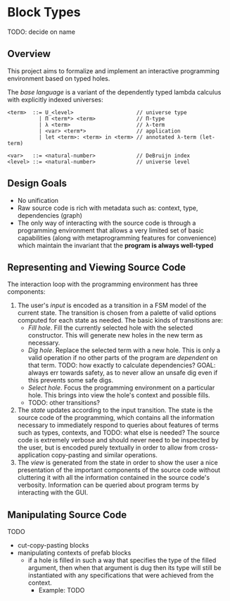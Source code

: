 # Block Types

TODO: decide on name

## Overview

This project aims to formalize and implement an interactive programming
environment based on typed holes.

The _base language_ is a variant of the dependently typed lambda calculus with
explicitly indexed universes:

```
<term>  ::= U_<level>                    // universe type
          | Π <term*> <term>             // Π-type
          | λ <term>                     // λ-term
          | <var> <term*>                // application
          | let <term>: <term> in <term> // annotated λ-term (let-term)

<var>   ::= <natural-number>             // DeBruijn index
<level> ::= <natural-number>             // universe level
```

## Design Goals

- No unification
- Raw source code is rich with metadata such as: context, type, dependencies
  (graph)
- The only way of interacting with the source code is through a programming
  environment that allows a very limited set of basic capabilities (along with
  metaprogramming features for convenience) which maintain the invariant that
  the **program is always well-typed**

## Representing and Viewing Source Code

The interaction loop with the programming environment has three components:

1. The user's _input_ is encoded as a transition in a FSM model of the current
   state. The transition is chosen from a palette of valid options computed for
   each state as needed. The basic kinds of transitions are:
   - _Fill hole_. Fill the currently selected hole with the selected
     constructor. This will generate new holes in the new term as necessary.
   - _Dig hole_. Replace the selected term with a new hole. This is only a valid
     operation if no other parts of the program are _dependent_ on that term.
     TODO: how exactly to calculate dependencies? GOAL: always err towards
     safety, as to never allow an unsafe dig even if this prevents some safe
     digs.
   - _Select hole_. Focus the programming environment on a particular hole. This
     brings into view the hole's context and possible fills.
   - TODO: other transitions?
2. The _state_ updates according to the input transition. The state is the
   source code of the programming, which contains all the information necessary
   to immediately respond to queries about features of terms such as types,
   contexts, and TODO: what else is needed? The source code is extremely verbose
   and should never need to be inspected by the user, but is encoded purely
   textually in order to allow from cross-application copy-pasting and similar
   operations.
3. The _view_ is generated from the state in order to show the user a nice
   presentation of the important components of the source code without
   cluttering it with all the information contained in the source code's
   verbosity. Information can be queried about program terms by interacting with
   the GUI.

## Manipulating Source Code

TODO

- cut-copy-pasting blocks
- manipulating contexts of prefab blocks
  - if a hole is filled in such a way that specifies the type of the filled
    argument, then when that argument is dug then its type will still be
    instantiated with any specifications that were achieved from the context.
    - Example: TODO
